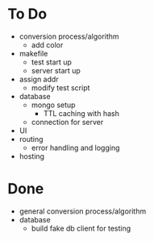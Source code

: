 # To Do
* conversion process/algorithm
    * add color
* makefile
    * test start up
    * server start up
* assign addr
    * modify test script
* database
    * mongo setup
        * TTL caching with hash
    * connection for server
* UI
* routing
    * error handling and logging
* hosting

# Done
* general conversion process/algorithm
* database
    * build fake db client for testing
